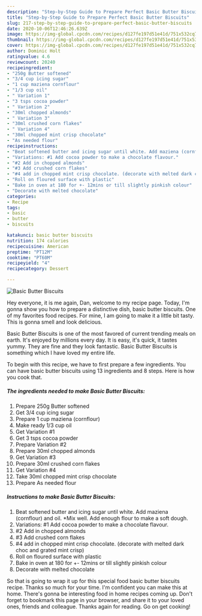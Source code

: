 ```yaml
---
description: "Step-by-Step Guide to Prepare Perfect Basic Butter Biscuits"
title: "Step-by-Step Guide to Prepare Perfect Basic Butter Biscuits"
slug: 217-step-by-step-guide-to-prepare-perfect-basic-butter-biscuits
date: 2020-10-06T12:46:26.639Z
image: https://img-global.cpcdn.com/recipes/d127fe197d51e41d/751x532cq70/basic-butter-biscuits-recipe-main-photo.jpg
thumbnail: https://img-global.cpcdn.com/recipes/d127fe197d51e41d/751x532cq70/basic-butter-biscuits-recipe-main-photo.jpg
cover: https://img-global.cpcdn.com/recipes/d127fe197d51e41d/751x532cq70/basic-butter-biscuits-recipe-main-photo.jpg
author: Dominic Holt
ratingvalue: 4.6
reviewcount: 20240
recipeingredient:
- "250g Butter softened"
- "3/4 cup icing sugar"
- "1 cup maziena cornflour"
- "1/3 cup oil"
- " Variation 1"
- "3 tsps cocoa powder"
- " Variation 2"
- "30ml chopped almonds"
- " Variation 3"
- "30ml crushed corn flakes"
- " Variation 4"
- "30ml chopped mint crisp chocolate"
- "As needed flour"
recipeinstructions:
- "Beat softened butter and icing sugar until white. Add maziena (cornflour) and oil. *Mix well. Add enough flour to make a soft dough."
- "Variations: #1 Add cocoa powder to make a chocolate flavour."
- "#2 Add in chopped almonds"
- "#3 Add crushed corn flakes"
- "#4 add in chopped mint crisp chocolate. (decorate with melted dark choc and grated mint crisp)"
- "Roll on floured surface with plastic"
- "Bake in oven at 180 for +- 12mins or till slightly pinkish colour"
- "Decorate with melted chocolate"
categories:
- Recipe
tags:
- basic
- butter
- biscuits

katakunci: basic butter biscuits 
nutrition: 174 calories
recipecuisine: American
preptime: "PT12M"
cooktime: "PT60M"
recipeyield: "4"
recipecategory: Dessert

---
```



![Basic Butter Biscuits](https://img-global.cpcdn.com/recipes/d127fe197d51e41d/751x532cq70/basic-butter-biscuits-recipe-main-photo.jpg)

Hey everyone, it is me again, Dan, welcome to my recipe page. Today, I'm gonna show you how to prepare a distinctive dish, basic butter biscuits. One of my favorites food recipes. For mine, I am going to make it a little bit tasty. This is gonna smell and look delicious.



Basic Butter Biscuits is one of the most favored of current trending meals on earth. It's enjoyed by millions every day. It is easy, it's quick, it tastes yummy. They are fine and they look fantastic. Basic Butter Biscuits is something which I have loved my entire life.


To begin with this recipe, we have to first prepare a few ingredients. You can have basic butter biscuits using 13 ingredients and 8 steps. Here is how you cook that.

<!--inarticleads1-->

##### The ingredients needed to make Basic Butter Biscuits:

1. Prepare 250g Butter softened
1. Get 3/4 cup icing sugar
1. Prepare 1 cup maziena (cornflour)
1. Make ready 1/3 cup oil
1. Get  Variation #1
1. Get 3 tsps cocoa powder
1. Prepare  Variation #2
1. Prepare 30ml chopped almonds
1. Get  Variation #3
1. Prepare 30ml crushed corn flakes
1. Get  Variation #4
1. Take 30ml chopped mint crisp chocolate
1. Prepare As needed flour




<!--inarticleads2-->

##### Instructions to make Basic Butter Biscuits:

1. Beat softened butter and icing sugar until white. Add maziena (cornflour) and oil. *Mix well. Add enough flour to make a soft dough.
1. Variations: #1 Add cocoa powder to make a chocolate flavour.
1. #2 Add in chopped almonds
1. #3 Add crushed corn flakes
1. #4 add in chopped mint crisp chocolate. (decorate with melted dark choc and grated mint crisp)
1. Roll on floured surface with plastic
1. Bake in oven at 180 for +- 12mins or till slightly pinkish colour
1. Decorate with melted chocolate




So that is going to wrap it up for this special food basic butter biscuits recipe. Thanks so much for your time. I'm confident you can make this at home. There's gonna be interesting food in home recipes coming up. Don't forget to bookmark this page in your browser, and share it to your loved ones, friends and colleague. Thanks again for reading. Go on get cooking!

